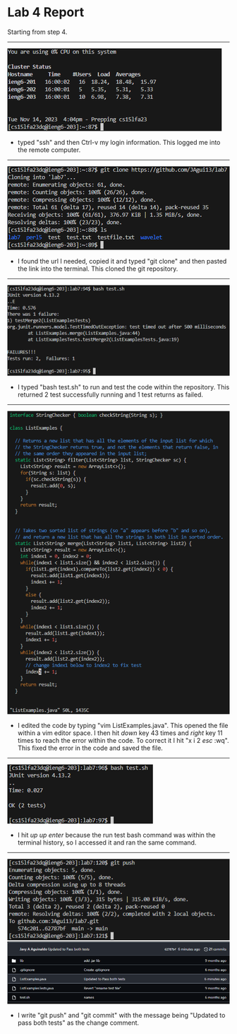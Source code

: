 # Lab 4 Report

Starting from step 4.

---
![Step4](Photos/LabRep4/Rep4Step4.png)

* typed "ssh" and then Ctrl-v my login information. This logged me into the remote computer.

---
![Step5](Photos/LabRep4/Rep4Step5.png)

* I found the url I needed, copied it and typed "git clone" and then pasted the link into the terminal. This cloned the git repository.

---
![Step6](Photos/LabRep4/Rep4Step6.png)

* I typed "bash test.sh" to run and test the code within the repository. This returned 2 test successfully running and 1 test returns as failed.
  
---
![Step7](Photos/LabRep4/Rep4Step7.png)

* I edited the code by typing "vim ListExamples.java". This opened the file within a vim editor space. I then hit *down* key 43 times and *right* key 11 times to reach the error within the code. To correct it I hit "x i 2 *esc* :wq". This fixed the error in the code and saved the file.
  
---
![Step8](Photos/LabRep4/Rep4Step8.png)

* I hit *up* *up* *enter* because the run test bash command was within the terminal history, so I accessed it and ran the same command.
  
---
![Step9](Photos/LabRep4/Rep4Step9.png)
![Step9.1](Photos/LabRep4/Rep4Step9.1.png)

* I write "git push" and "git commit" with the message being "Updated to pass both tests" as the change comment.
